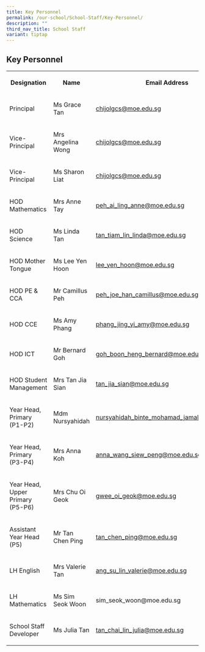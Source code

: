 ```yaml
---
title: Key Personnel
permalink: /our-school/School-Staff/Key-Personnel/
description: ""
third_nav_title: School Staff
variant: tiptap
---
```

<h2>Key Personnel</h2>
<table style="minWidth: 125px">
<colgroup>
<col>
<col>
<col>
<col>
<col>
</colgroup>
<tbody>
<tr>
<th rowspan="1" colspan="1">
<p>Designation</p>
</th>
<th rowspan="1" colspan="1">
<p>Name</p>
</th>
<th rowspan="1" colspan="1">
<p>Email Address</p>
</th>
<th rowspan="1" colspan="1">
<p></p>
</th>
<th rowspan="1" colspan="1">
<p></p>
</th>
</tr>
<tr>
<td rowspan="1" colspan="1">
<p>Principal</p>
</td>
<td rowspan="1" colspan="1">
<p>Ms Grace Tan</p>
</td>
<td rowspan="1" colspan="1">
<p><a href="mailto:chijolgcs@moe.edu.sg" rel="noopener noreferrer nofollow" target="_blank">chijolgcs@moe.edu.sg</a>
</p>
</td>
<td rowspan="1" colspan="1">
<p></p>
</td>
<td rowspan="1" colspan="1">
<p></p>
</td>
</tr>
<tr>
<td rowspan="1" colspan="1">
<p>Vice-Principal</p>
</td>
<td rowspan="1" colspan="1">
<p>Mrs Angelina Wong</p>
</td>
<td rowspan="1" colspan="1">
<p><a href="mailto:chijolgcs@moe.edu.sg" rel="noopener noreferrer nofollow" target="_blank">chijolgcs@moe.edu.sg</a>
</p>
</td>
<td rowspan="1" colspan="1">
<p></p>
</td>
<td rowspan="1" colspan="1">
<p></p>
</td>
</tr>
<tr>
<td rowspan="1" colspan="1">
<p>Vice-Principal</p>
</td>
<td rowspan="1" colspan="1">
<p>Ms Sharon Liat</p>
</td>
<td rowspan="1" colspan="1">
<p><a href="mailto:chijolgcs@moe.edu.sg" rel="noopener noreferrer nofollow" target="_blank">chijolgcs@moe.edu.sg</a>
</p>
</td>
<td rowspan="1" colspan="1">
<p></p>
</td>
<td rowspan="1" colspan="1">
<p></p>
</td>
</tr>
<tr>
<td rowspan="1" colspan="1">
<p>HOD Mathematics</p>
</td>
<td rowspan="1" colspan="1">
<p>Mrs Anne Tay</p>
</td>
<td rowspan="1" colspan="1">
<p><a href="mailto:peh_ai_ling_anne@moe.edu.sg" rel="noopener noreferrer nofollow" target="_blank">peh_ai_ling_anne@moe.edu.sg</a>
</p>
</td>
<td rowspan="1" colspan="1">
<p></p>
</td>
<td rowspan="1" colspan="1">
<p></p>
</td>
</tr>
<tr>
<td rowspan="1" colspan="1">
<p>HOD Science</p>
</td>
<td rowspan="1" colspan="1">
<p>Ms Linda Tan</p>
</td>
<td rowspan="1" colspan="1">
<p><a href="mailto:tan_tiam_lin_linda@moe.edu.sg" rel="noopener noreferrer nofollow" target="_blank">tan_tiam_lin_linda@moe.edu.sg</a>
</p>
</td>
<td rowspan="1" colspan="1">
<p></p>
</td>
<td rowspan="1" colspan="1">
<p></p>
</td>
</tr>
<tr>
<td rowspan="1" colspan="1">
<p>HOD Mother Tongue</p>
</td>
<td rowspan="1" colspan="1">
<p>Ms Lee Yen Hoon</p>
</td>
<td rowspan="1" colspan="1">
<p><a href="mailto:lee_yen_hoon@moe.edu.sg" rel="noopener noreferrer nofollow" target="_blank">lee_yen_hoon@moe.edu.sg</a>
</p>
</td>
<td rowspan="1" colspan="1">
<p></p>
</td>
<td rowspan="1" colspan="1">
<p></p>
</td>
</tr>
<tr>
<td rowspan="1" colspan="1">
<p>HOD PE &amp; CCA</p>
</td>
<td rowspan="1" colspan="1">
<p>Mr Camillus Peh</p>
</td>
<td rowspan="1" colspan="1">
<p><a href="mailto:peh_joe_han_camillus@moe.edu.sg" rel="noopener noreferrer nofollow" target="_blank">peh_joe_han_camillus@moe.edu.sg</a>
</p>
</td>
<td rowspan="1" colspan="1">
<p></p>
</td>
<td rowspan="1" colspan="1">
<p></p>
</td>
</tr>
<tr>
<td rowspan="1" colspan="1">
<p>HOD CCE</p>
</td>
<td rowspan="1" colspan="1">
<p>Ms Amy Phang</p>
</td>
<td rowspan="1" colspan="1">
<p><a href="mailto:phang_jing_yi_amy@moe.edu.sg" rel="noopener noreferrer nofollow" target="_blank">phang_jing_yi_amy@moe.edu.sg</a>
</p>
</td>
<td rowspan="1" colspan="1">
<p></p>
</td>
<td rowspan="1" colspan="1">
<p></p>
</td>
</tr>
<tr>
<td rowspan="1" colspan="1">
<p>HOD ICT</p>
</td>
<td rowspan="1" colspan="1">
<p>Mr Bernard Goh</p>
</td>
<td rowspan="1" colspan="1">
<p><a href="mailto:goh_boon_heng_bernard@moe.edu.sg" rel="noopener noreferrer nofollow" target="_blank">goh_boon_heng_bernard@moe.edu.sg</a>
</p>
</td>
<td rowspan="1" colspan="1">
<p></p>
</td>
<td rowspan="1" colspan="1">
<p></p>
</td>
</tr>
<tr>
<td rowspan="1" colspan="1">
<p>HOD Student Management</p>
</td>
<td rowspan="1" colspan="1">
<p>Mrs Tan Jia Sian</p>
</td>
<td rowspan="1" colspan="1">
<p><a href="mailto:tan_jia_sian@moe.edu.sg" rel="noopener noreferrer nofollow" target="_blank">tan_jia_sian@moe.edu.sg</a>
</p>
</td>
<td rowspan="1" colspan="1">
<p></p>
</td>
<td rowspan="1" colspan="1">
<p></p>
</td>
</tr>
<tr>
<td rowspan="1" colspan="1">
<p>Year Head, Primary (P1-P2)</p>
</td>
<td rowspan="1" colspan="1">
<p>Mdm Nursyahidah</p>
</td>
<td rowspan="1" colspan="1">
<p><a href="mailto:nursyahidah_binte_mohamad_jamal@moe.edu.sg" rel="noopener noreferrer nofollow" target="_blank">nursyahidah_binte_mohamad_jamal@moe.edu.sg</a>
</p>
</td>
<td rowspan="1" colspan="1">
<p></p>
</td>
<td rowspan="1" colspan="1">
<p></p>
</td>
</tr>
<tr>
<td rowspan="1" colspan="1">
<p>Year Head, Primary (P3-P4)</p>
</td>
<td rowspan="1" colspan="1">
<p>Mrs Anna Koh</p>
</td>
<td rowspan="1" colspan="1">
<p><a href="mailto:anna_wang_siew_peng@moe.edu.sg" rel="noopener noreferrer nofollow" target="_blank">anna_wang_siew_peng@moe.edu.sg</a>
</p>
</td>
<td rowspan="1" colspan="1">
<p></p>
</td>
<td rowspan="1" colspan="1">
<p></p>
</td>
</tr>
<tr>
<td rowspan="1" colspan="1">
<p>Year Head, Upper Primary (P5-P6)</p>
</td>
<td rowspan="1" colspan="1">
<p>Mrs Chu Oi Geok</p>
</td>
<td rowspan="1" colspan="1">
<p><a href="mailto:gwee_oi_geok@moe.edu.sg" rel="noopener noreferrer nofollow" target="_blank">gwee_oi_geok@moe.edu.sg</a>
</p>
</td>
<td rowspan="1" colspan="1">
<p></p>
</td>
<td rowspan="1" colspan="1">
<p></p>
</td>
</tr>
<tr>
<td rowspan="1" colspan="1">
<p>Assistant Year Head (P5)</p>
</td>
<td rowspan="1" colspan="1">
<p>Mr Tan Chen Ping</p>
</td>
<td rowspan="1" colspan="1">
<p><a href="mailto:tan_chen_ping@moe.edu.sg" rel="noopener noreferrer nofollow" target="_blank">tan_chen_ping@moe.edu.sg</a>
</p>
</td>
<td rowspan="1" colspan="1">
<p></p>
</td>
<td rowspan="1" colspan="1">
<p></p>
</td>
</tr>
<tr>
<td rowspan="1" colspan="1">
<p>LH English</p>
</td>
<td rowspan="1" colspan="1">
<p>Mrs Valerie Tan</p>
</td>
<td rowspan="1" colspan="1">
<p><a href="mailto:ang_su_lin_valerie@moe.edu.sg" rel="noopener noreferrer nofollow" target="_blank">ang_su_lin_valerie@moe.edu.sg</a>
</p>
</td>
<td rowspan="1" colspan="1">
<p></p>
</td>
<td rowspan="1" colspan="1">
<p></p>
</td>
</tr>
<tr>
<td rowspan="1" colspan="1">
<p>LH Mathematics</p>
</td>
<td rowspan="1" colspan="1">
<p>Ms Sim Seok Woon</p>
</td>
<td rowspan="1" colspan="1">
<p>sim_seok_woon@moe.edu.sg</p>
</td>
<td rowspan="1" colspan="1">
<p></p>
</td>
<td rowspan="1" colspan="1">
<p></p>
</td>
</tr>
<tr>
<td rowspan="1" colspan="1">
<p>School Staff Developer</p>
</td>
<td rowspan="1" colspan="1">
<p>Ms Julia Tan</p>
</td>
<td rowspan="1" colspan="1">
<p><a href="mailto:tan_chai_lin_julia@moe.edu.sg" rel="noopener noreferrer nofollow" target="_blank">tan_chai_lin_julia@moe.edu.sg</a>
</p>
</td>
<td rowspan="1" colspan="1">
<p></p>
</td>
<td rowspan="1" colspan="1">
<p></p>
</td>
</tr>
</tbody>
</table>
<p></p>